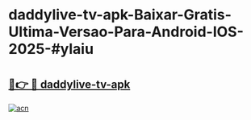 # daddylive-tv-apk-Baixar-Gratis-Ultima-Versao-Para-Android-IOS-2025-#ylaiu

# <h2><a href="https://ainizakaria.my?title=daddylive-tv-apk&ref=25M">🔗👉 🔴 daddylive-tv-apk</a></h2>

[![acn](https://github.com/user-attachments/assets/0f9c940e-d8b0-45ae-aac7-cd30a18b3e1c)](https://ainizakaria.my?title=daddylive-tv-apk&ref=25M)

